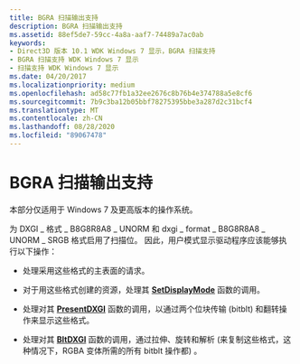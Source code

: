 ```yaml
---
title: BGRA 扫描输出支持
description: BGRA 扫描输出支持
ms.assetid: 88ef5de7-59cc-4a8a-aaf7-74489a7ac0ab
keywords:
- Direct3D 版本 10.1 WDK Windows 7 显示，BGRA 扫描支持
- BGRA 扫描支持 WDK Windows 7 显示
- 扫描支持 WDK Windows 7 显示
ms.date: 04/20/2017
ms.localizationpriority: medium
ms.openlocfilehash: ad58c77fb1a32ee2676c8b76b4e374788a5e8cf6
ms.sourcegitcommit: 7b9c3ba12b05bbf78275395bbe3a287d2c31bcf4
ms.translationtype: MT
ms.contentlocale: zh-CN
ms.lasthandoff: 08/28/2020
ms.locfileid: "89067478"
---
```

# <a name="bgra-scan-out-support"></a>BGRA 扫描输出支持


本部分仅适用于 Windows 7 及更高版本的操作系统。

为 DXGI \_ 格式 \_ B8G8R8A8 \_ UNORM 和 dxgi \_ format \_ B8G8R8A8 \_ UNORM \_ SRGB 格式启用了扫描位。 因此，用户模式显示驱动程序应该能够执行以下操作：

-   处理采用这些格式的主表面的请求。

-   对于用这些格式创建的资源，处理其 [**SetDisplayMode**](/windows-hardware/drivers/ddi/d3dumddi/nc-d3dumddi-pfnd3dddi_setdisplaymode) 函数的调用。

-   处理对其 [**PresentDXGI**](/windows-hardware/drivers/ddi/dxgiddi/ns-dxgiddi-dxgi_ddi_base_functions) 函数的调用，以通过两个位块传输 (bitblt) 和翻转操作来显示这些格式。

-   处理对其 [**BltDXGI**](/windows-hardware/drivers/ddi/dxgiddi/ns-dxgiddi-dxgi_ddi_base_functions) 函数的调用，通过拉伸、旋转和解析 (来复制这些格式，这种情况下，RGBA 变体所需的所有 bitblt 操作都) 。

 

